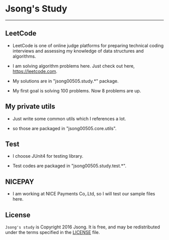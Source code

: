 # Jsong's Study
---
## LeetCode

* LeetCode is one of online judge platforms for preparing technical coding interviews and assessing my knowledge of data structures and algorithms.

* I am solving algorithm problems here.
Just check out here, https://leetcode.com.

* My solutions are in "jsong00505.study.*" package.

* My first goal is solving 100 problems. Now 8 problems are up.

## My private utils

* Just write some common utils which I references a lot.

* so those are packaged in "jsong00505.core.utils".

## Test

* I choose JUnit4 for testing library.

* Test codes are packaged in "jsong00505.study.test.*".

## NICEPAY

* I am working at NICE Payments Co,.Ltd, so I will test our sample files here.

## License

`Jsong's study` is Copyright 2016 Jsong. It is free, and may be redistributed under the terms specified in the [LICENSE](http://choosealicense.com/licenses/mit/) file.


